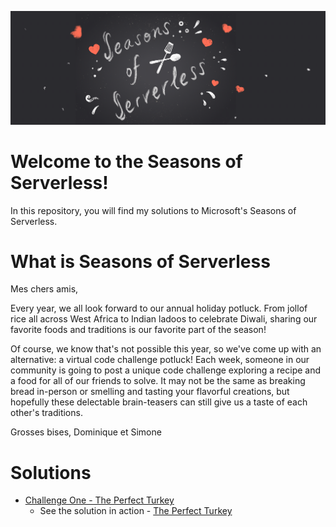 ![banner](assets/seasons-of-serverless-banner-animated.gif)

# Welcome to the Seasons of Serverless!

In this repository, you will find my solutions to Microsoft's Seasons of Serverless.

# What is Seasons of Serverless

Mes chers amis,

Every year, we all look forward to our annual holiday potluck. From jollof rice all across West Africa to Indian ladoos to celebrate Diwali, sharing our favorite foods and traditions is our favorite part of the season!

Of course, we know that's not possible this year, so we've come up with an alternative: a virtual code challenge potluck! Each week, someone in our community is going to post a unique code challenge exploring a recipe and a food for all of our friends to solve. It may not be the same as breaking bread in-person or smelling and tasting your flavorful creations, but hopefully these delectable brain-teasers can still give us a taste of each other's traditions.

Grosses bises, Dominique et Simone

# Solutions
* [Challenge One - The Perfect Turkey](https://github.com/stuartleaver/seasons-of-serverless/tree/main/01-the-perfect-turkey)
  * See the solution in action - [The Perfect Turkey](https://www.theperfectturkey.cloud)
